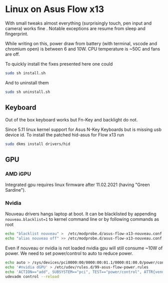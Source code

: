 # Linux on Asus Flow x13 

With small tweaks almost everything (surprisingly touch, pen input and camera) works fine .
Notable exceptions are resume from sleep and fingerprint.

While writing on this, power draw from battery (with terminal, vscode and chromium open) is between 6 and 10W.
CPU temperature is ~50C and fans are off.

To quickly install the fixes presented here one could
```sh
sudo sh install.sh
```

And to uninstall them
```sh
sudo sh uninstall.sh
```


## Keyboard
Out of the box keyboard works but Fn-Key and backlight do not.

Since 5.11 linux kernel support for Asus N-Key Keyboards but is missing usb device id.
To install the patched hid-asus for Flow x13 run
```sh
sudo dkms install drivers/hid
```

## GPU

### AMD iGPU
Integrated gpu requires linux firmware after 11.02.2021 (having "Green Sardine").

### Nvidia
Nouveau drivers hangs laptop at boot. It can be blacklisted by appending
`nouveau.blacklist=1` to kernel command line or by following commands as root
```sh
echo "blacklist nouveau" >  /etc/modprobe.d/asus-flow-x13-nouveau.conf
echo "alias nouveau off" >> /etc/modprobe.d/asus-flow-x13-nouveau.conf
```

Even if nouveau or nvidia is not loaded nvidia gpu will still consume ~10W of power.
We need to set power/control to auto to reduce power.

```sh
echo auto > /sys/devices/pci0000:00/0000:00:01.1/0000:01:00.0/power/control
echo '#nvidia dGPU' > /etc/udev/rules.d/99-asus-flow-power.rules
echo 'ACTION=="add", SUBSYSTEM=="pci", TEST=="power/control", ATTR{vendor}=="0x10de", ATTR{power/control}="auto"' >> /etc/udev/rules.d/99-asus-flow-power.rules
udevadm control --reload
```
